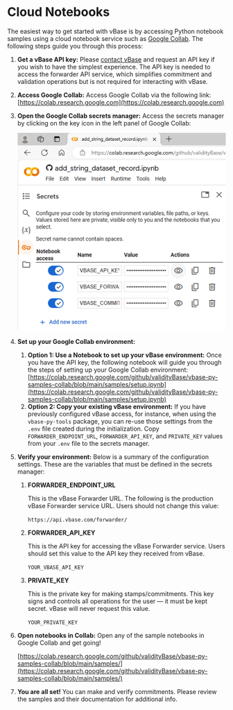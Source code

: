 # Cloud Notebooks

The easiest way to get started with vBase is by accessing Python notebook samples using a cloud notebook service such as [Google Collab](https://colab.research.google.com/). The following steps guide you through this process:

1. **Get a vBase API key:** Please [contact vBase](https://www.vbase.com/contact/) and request an API key if you wish to have the simplest experience. The API key is needed to access the forwarder API service, which simplifies commitment and validation operations but is not required for interacting with vBase.
2. **Access Google Collab:** Access Google Collab via the following link: [https://colab.research.google.com](https://colab.research.google.com)
3.  **Open the Google Collab secrets manager:** Access the secrets manager by clicking on the key icon in the left panel of Google Collab:

    ![Google Collab secrets](google_collab_secrets.png)
4. **Set up your Google Collab environment:**
   1. **Option 1: Use a Notebook to set up your vBase environment:** Once you have the API key, the following notebook will guide you through the steps of setting up your Google Collab environment: [https://colab.research.google.com/github/validityBase/vbase-py-samples-collab/blob/main/samples/setup.ipynb](https://colab.research.google.com/github/validityBase/vbase-py-samples-collab/blob/main/samples/setup.ipynb)
   2. **Option 2: Copy your existing vBase environment:** If you have previously configured vBase access, for instance, when using the `vbase-py-tools` package, you can re-use those settings from the `.env` file created during the initialization. Copy `FORWARDER_ENDPOINT_URL`, `FORWARDER_API_KEY`, and `PRIVATE_KEY` values from your `.env` file to the secrets manager.
5. **Verify your environment:** Below is a summary of the configuration settings. These are the variables that must be defined in the secrets manager:
   1.  **FORWARDER\_ENDPOINT\_URL**

       This is the vBase Forwarder URL. The following is the production vBase Forwarder service URL. Users should not change this value:

       `https://api.vbase.com/forwarder/`
   2.  **FORWARDER\_API\_KEY**

       This is the API key for accessing the vBase Forwarder service. Users should set this value to the API key they received from vBase.

       `YOUR_VBASE_API_KEY`
   3.  **PRIVATE\_KEY**

       This is the private key for making stamps/commitments. This key signs and controls all operations for the user — it must be kept secret. vBase will never request this value.

       `YOUR_PRIVATE_KEY`
6.  **Open notebooks in Collab:** Open any of the sample notebooks in Google Collab and get going!

    [https://colab.research.google.com/github/validityBase/vbase-py-samples-collab/blob/main/samples/](https://colab.research.google.com/github/validityBase/vbase-py-samples-collab/blob/main/samples/)
7. **You are all set!** You can make and verify commitments. Please review the samples and their documentation for additional info.
